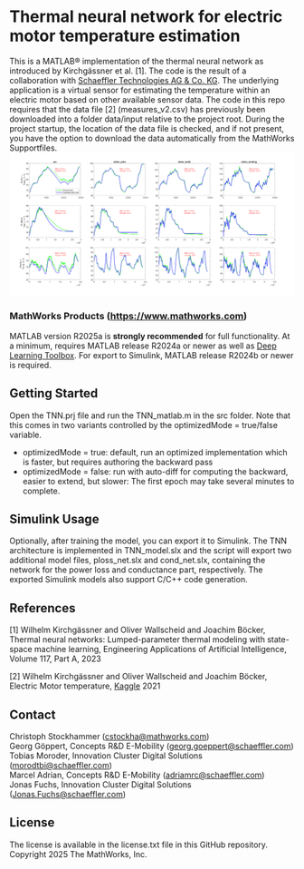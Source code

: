# Thermal neural network for electric motor temperature estimation
This is a MATLAB&reg; implementation of the thermal neural network as introduced by Kirchgässner et al. [1].
The code is the result of a collaboration with [Schaeffler Technologies AG & Co. KG](https://www.schaeffler.com/en/). The underlying application is a virtual sensor for estimating the temperature within an electric motor based on other available sensor data.
The code in this repo requires that the data file [2] (measures_v2.csv) has previously been downloaded into a folder data/input relative to the project root. During the project startup, the location of the data file is checked, and if not present, you have the option to download the data automatically from the MathWorks Supportfiles.
<img src="./ref_images/Results.png" width="720">

### MathWorks Products (https://www.mathworks.com)

MATLAB version R2025a is **strongly recommended** for full functionality. At a minimum,  requires MATLAB release R2024a or newer as well as [Deep Learning Toolbox](https://www.mathworks.com/products/deep-learning.html).
For export to Simulink, MATLAB release R2024b or newer is required.


## Getting Started 
Open the TNN.prj file and run the TNN_matlab.m in the src folder. Note that this comes in two variants controlled by the optimizedMode = true/false variable.
- optimizedMode = true: default, run an optimized implementation which is faster, but requires authoring the backward pass
- optimizedMode = false: run with auto-diff for computing the backward, easier to extend, but slower: The first epoch may take several minutes to complete.

## Simulink Usage
Optionally, after training the model, you can export it to Simulink. The TNN architecture is implemented in TNN_model.slx and the script
will export two additional model files, ploss_net.slx and cond_net.slx, containing the network for the power loss and conductance part, respectively.
The exported Simulink models also support C/C++ code generation.

## References
[1] Wilhelm Kirchgässner and Oliver Wallscheid and Joachim Böcker,
Thermal neural networks: Lumped-parameter thermal modeling with state-space machine learning,
Engineering Applications of Artificial Intelligence,
Volume 117, Part A,
2023

[2] Wilhelm Kirchgässner and Oliver Wallscheid and Joachim Böcker,
Electric Motor temperature, [Kaggle](https://www.kaggle.com/dsv/2161054)
2021

## Contact
Christoph Stockhammer (cstockha@mathworks.com)  
Georg Göppert, Concepts R&D E-Mobility (georg.goeppert@schaeffler.com)  
Tobias Moroder, Innovation Cluster Digital Solutions (morodtbi@schaeffler.com)      
Marcel Adrian, Concepts R&D E-Mobility (adriamrc@schaeffler.com)  
Jonas Fuchs, Innovation Cluster Digital Solutions (Jonas.Fuchs@schaeffler.com)   


## License
The license is available in the license.txt file in this GitHub repository.
Copyright 2025 The MathWorks, Inc.